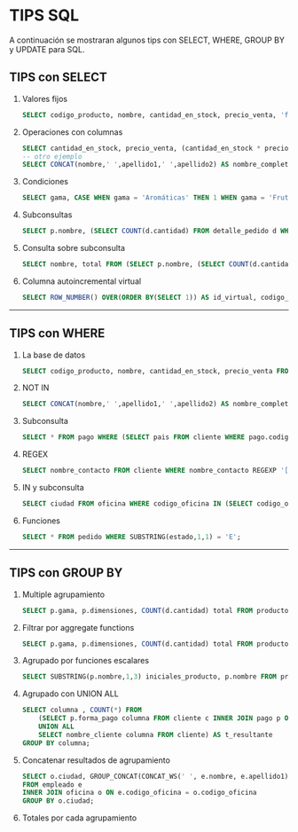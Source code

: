 # TIPS SQL

A continuación se mostraran algunos tips con SELECT, WHERE, GROUP BY y UPDATE para SQL.

## TIPS con SELECT

1. Valores fijos

    ```sql
    SELECT codigo_producto, nombre, cantidad_en_stock, precio_venta, 'físico' AS clase_producto FROM producto LIMIT 50;
    ```

2. Operaciones con columnas

    ```sql
    SELECT cantidad_en_stock, precio_venta, (cantidad_en_stock * precio_venta) AS precio_total_por_producto FROM producto LIMIT 38;
    -- otro ejemplo
    SELECT CONCAT(nombre,' ',apellido1,' ',apellido2) AS nombre_completo FROM empleado;
    ```

3. Condiciones

    ```sql
    SELECT gama, CASE WHEN gama = 'Aromáticas' THEN 1 WHEN gama = 'Frutales' THEN 2 WHEN gama = 'Herbaceas' THEN 3 WHEN gama = 'Ornamentales' THEN 4 ELSE 5 END AS codigo_gama FROM gama_producto;
    ```

4. Subconsultas

    ```sql
    SELECT p.nombre, (SELECT COUNT(d.cantidad) FROM detalle_pedido d WHERE d.codigo_producto = p.codigo_producto) AS total FROM producto p HAVING total > 5;
    ```

5. Consulta sobre subconsulta

    ```sql
    SELECT nombre, total FROM (SELECT p.nombre, (SELECT COUNT(d.cantidad) FROM detalle_pedido d WHERE d.codigo_producto = p.codigo_producto) AS total FROM producto p HAVING total > 5) AS otra_tabla WHERE total = 7;
    ```

6. Columna autoincremental virtual

    ```sql
    SELECT ROW_NUMBER() OVER(ORDER BY(SELECT 1)) AS id_virtual, codigo_oficina, pais FROM oficina ORDER BY pais DESC;
    ```

---

## TIPS con WHERE

1. La base de datos

    ```sql
    SELECT codigo_producto, nombre, cantidad_en_stock, precio_venta FROM producto WHERE precio_venta > 100;
    ```

2. NOT IN

    ```sql
    SELECT CONCAT(nombre,' ',apellido1,' ',apellido2) AS nombre_completo FROM empleado WHERE nombre NOT IN('Carlos','Lorena','John');
    ```

3. Subconsulta

    ```sql
    SELECT * FROM pago WHERE (SELECT pais FROM cliente WHERE pago.codigo_cliente = cliente.codigo_cliente) <> 'Spain';
    ```

4. REGEX

    ```sql
    SELECT nombre_contacto FROM cliente WHERE nombre_contacto REGEXP '[aeo]$';
    ```

5. IN y subconsulta

    ```sql
    SELECT ciudad FROM oficina WHERE codigo_oficina IN (SELECT codigo_oficina FROM empleado WHERE apellido1 LIKE '%a');
    ```

6. Funciones

    ```sql
    SELECT * FROM pedido WHERE SUBSTRING(estado,1,1) = 'E';
    ```

---

## TIPS con GROUP BY

1. Multiple agrupamiento

    ```sql
    SELECT p.gama, p.dimensiones, COUNT(d.cantidad) total FROM producto p INNER JOIN detalle_pedido d ON p.codigo_producto = d.codigo_producto GROUP BY p.gama, p.dimensiones ORDER BY p.gama ASC;
    ```

2. Filtrar por aggregate functions
    ```sql
    SELECT p.gama, p.dimensiones, COUNT(d.cantidad) total FROM producto p INNER JOIN detalle_pedido d ON p.codigo_producto = d.codigo_producto GROUP BY p.gama, p.dimensiones HAVING total > 10 ORDER BY p.gama ASC;
    ```

3. Agrupado por funciones escalares

    ```sql
    SELECT SUBSTRING(p.nombre,1,3) iniciales_producto, p.nombre FROM producto p INNER JOIN detalle_pedido d ON p.codigo_producto = d.codigo_producto GROUP BY iniciales_producto, p.nombre ORDER BY iniciales_producto DESC;
    ```

4. Agrupado con UNION ALL

    ```sql
    SELECT columna , COUNT(*) FROM
        (SELECT p.forma_pago columna FROM cliente c INNER JOIN pago p ON c.codigo_cliente = p.codigo_cliente
        UNION ALL
        SELECT nombre_cliente columna FROM cliente) AS t_resultante
    GROUP BY columna;
    ```

5. Concatenar resultados de agrupamiento

    ```sql
    SELECT o.ciudad, GROUP_CONCAT(CONCAT_WS(' ', e.nombre, e.apellido1) ORDER BY e.nombre ASC SEPARATOR ', ') AS empleados
    FROM empleado e
    INNER JOIN oficina o ON e.codigo_oficina = o.codigo_oficina
    GROUP BY o.ciudad;
    ```

6. Totales por cada agrupamiento

    ```sql
    
    ```